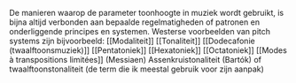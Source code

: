 De manieren waarop de parameter toonhoogte in muziek wordt gebruikt, is bijna altijd verbonden aan bepaalde regelmatigheden of patronen en onderliggende principes en systemen. 
Westerse voorbeelden van pitch systems zijn bijvoorbeeld:
[[Modaliteit]]
[[Tonaliteit]]
[[Dodecafonie (twaalftoonsmuziek)]]
[[Pentatoniek]]
[[Hexatoniek]]
[[Octatoniek]]
[[Modes à transpositions limitées]] (Messiaen)
Assenkruistonaliteit (Bartók) of twaalftoonstonaliteit (de term die ik meestal gebruik voor zijn aanpak)

